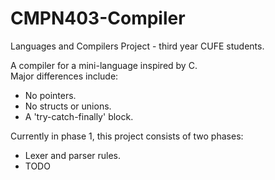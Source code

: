 # CMPN403-Compiler

Languages and Compilers Project - third year CUFE students.

A compiler for a mini-language inspired by C.  
Major differences include:

- No pointers.
- No structs or unions.
- A 'try-catch-finally' block.

Currently in phase 1, this project consists of two phases:

- Lexer and parser rules.
- TODO
